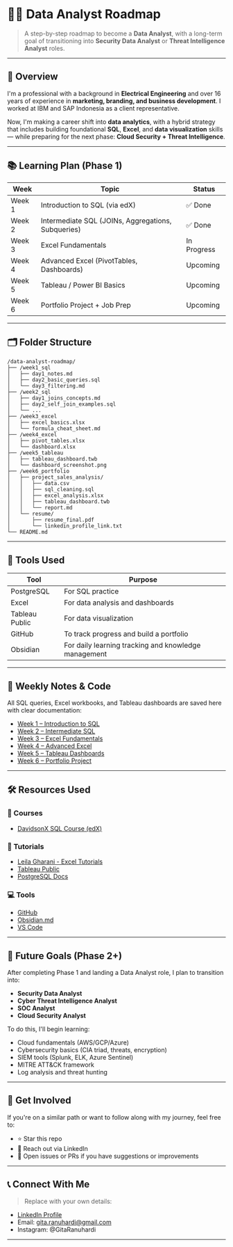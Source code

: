 # 🧑‍💼 Data Analyst Roadmap

> A step-by-step roadmap to become a **Data Analyst**, with a long-term goal of transitioning into **Security Data Analyst** or **Threat Intelligence Analyst** roles.

---

## 🎯 Overview

I'm a professional with a background in **Electrical Engineering** and over 16 years of experience in **marketing, branding, and business development**. I worked at IBM and SAP Indonesia as a client representative.

Now, I'm making a career shift into **data analytics**, with a hybrid strategy that includes building foundational **SQL**, **Excel**, and **data visualization** skills — while preparing for the next phase: **Cloud Security + Threat Intelligence**.

---

## 📚 Learning Plan (Phase 1)

| Week | Topic | Status |
|------|-------|--------|
| Week 1 | Introduction to SQL (via edX) | ✅ Done |
| Week 2 | Intermediate SQL (JOINs, Aggregations, Subqueries) | ✅ Done |
| Week 3 | Excel Fundamentals | In Progress |
| Week 4 | Advanced Excel (PivotTables, Dashboards) | Upcoming |
| Week 5 | Tableau / Power BI Basics | Upcoming |
| Week 6 | Portfolio Project + Job Prep | Upcoming |

---

## 🗂️ Folder Structure

```
/data-analyst-roadmap/
├── /week1_sql
│   ├── day1_notes.md
│   ├── day2_basic_queries.sql
│   └── day3_filtering.md
├── /week2_sql
│   ├── day1_joins_concepts.md
│   ├── day2_self_join_examples.sql
│   └── ...
├── /week3_excel
│   ├── excel_basics.xlsx
│   └── formula_cheat_sheet.md
├── /week4_excel
│   ├── pivot_tables.xlsx
│   └── dashboard.xlsx
├── /week5_tableau
│   ├── tableau_dashboard.twb
│   └── dashboard_screenshot.png
├── /week6_portfolio
│   ├── project_sales_analysis/
│   │   ├── data.csv
│   │   ├── sql_cleaning.sql
│   │   ├── excel_analysis.xlsx
│   │   ├── tableau_dashboard.twb
│   │   └── report.md
│   └── resume/
│       ├── resume_final.pdf
│       └── linkedin_profile_link.txt
└── README.md
```

---

## 🔬 Tools Used

| Tool | Purpose |
|------|---------|
| PostgreSQL | For SQL practice |
| Excel | For data analysis and dashboards |
| Tableau Public | For data visualization |
| GitHub | To track progress and build a portfolio |
| Obsidian | For daily learning tracking and knowledge management |

---

## 📘 Weekly Notes & Code

All SQL queries, Excel workbooks, and Tableau dashboards are saved here with clear documentation:

- [Week 1 – Introduction to SQL](week1_sql/day1_notes.md)
- [Week 2 – Intermediate SQL](week2_sql/day1_joins_concepts.md)
- [Week 3 – Excel Fundamentals](week3_excel/excel_basics.xlsx)
- [Week 4 – Advanced Excel](week4_excel/pivot_tables.xlsx)
- [Week 5 – Tableau Dashboards](week5_tableau/tableau_dashboard.twb)
- [Week 6 – Portfolio Project](week6_portfolio/project_sales_analysis/report.md)

---

## 🛠️ Resources Used

### 📖 Courses
- [DavidsonX SQL Course (edX)](https://www.edx.org/learn/sql)

### 📘 Tutorials
- [Leila Gharani - Excel Tutorials](https://www.youtube.com/c/LeilaGharani)
- [Tableau Public](https://public.tableau.com/)
- [PostgreSQL Docs](https://www.postgresql.org/docs/)

### 💻 Tools
- [GitHub](https://github.com/)
- [Obsidian.md](https://obsidian.md/)
- [VS Code](https://code.visualstudio.com/)

---

## 📌 Future Goals (Phase 2+)

After completing Phase 1 and landing a Data Analyst role, I plan to transition into:

- **Security Data Analyst**
- **Cyber Threat Intelligence Analyst**
- **SOC Analyst**
- **Cloud Security Analyst**

To do this, I'll begin learning:
- Cloud fundamentals (AWS/GCP/Azure)
- Cybersecurity basics (CIA triad, threats, encryption)
- SIEM tools (Splunk, ELK, Azure Sentinel)
- MITRE ATT&CK framework
- Log analysis and threat hunting

---

## 🤝 Get Involved

If you're on a similar path or want to follow along with my journey, feel free to:

- ⭐ Star this repo
- 📣 Reach out via LinkedIn
- 💬 Open issues or PRs if you have suggestions or improvements

---

## 📞 Connect With Me

> Replace with your own details:

- [LinkedIn Profile](https://www.linkedin.com/in/gita-ranuhardi-69a868139/)
- Email: gita.ranuhardi@gmail.com
- Instagram: @GitaRanuhardi

---

